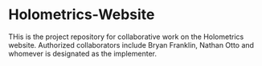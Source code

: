 Holometrics-Website
===================
THis is the project repository for collaborative work on the Holometrics website. Authorized collaborators include 
Bryan Franklin, Nathan Otto and whomever is designated as the implementer.
